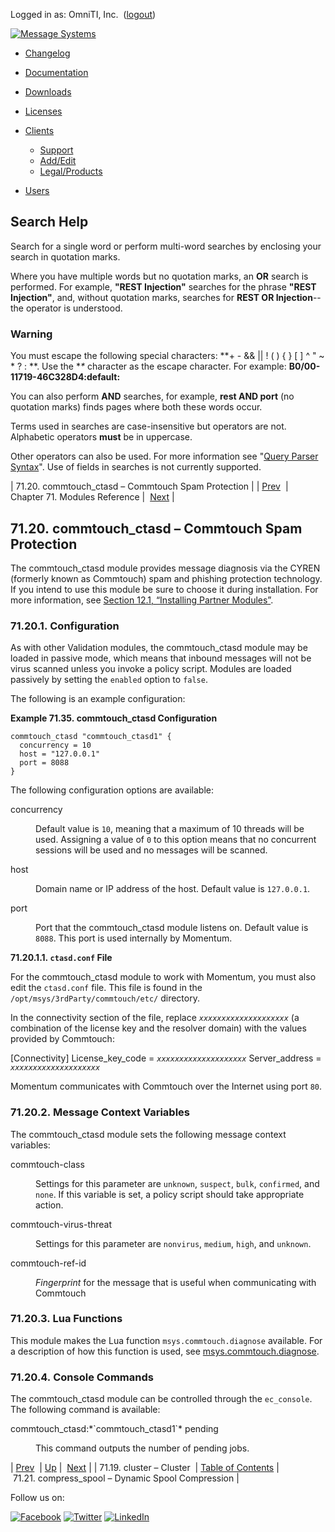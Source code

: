 Logged in as: OmniTI, Inc.  ([logout](https://support.messagesystems.com/logout.php))

[![Message Systems](https://support.messagesystems.com/images/ms-white205.png)](https://support.messagesystems.com/start.php) 

*   [Changelog](https://support.messagesystems.com/start.php?show=changelog)
*   [Documentation](https://support.messagesystems.com/docs/)
*   [Downloads](https://support.messagesystems.com/start.php)

*   [Licenses](https://support.messagesystems.com/license_summary.php)
*   <a href="">Clients</a>
    *   [Support](https://support.messagesystems.com/cs.php)
    *   [Add/Edit](https://support.messagesystems.com/edit_client.php)
    *   [Legal/Products](https://support.messagesystems.com/edit_products.php)
*   [Users](https://support.messagesystems.com/edit_customer.php)

## Search Help

Search for a single word or perform multi-word searches by enclosing your search in quotation marks.

Where you have multiple words but no quotation marks, an **OR** search is performed. For example, **"REST Injection"** searches for the phrase **"REST Injection"**, and, without quotation marks, searches for **REST OR Injection**--the operator is understood.

### Warning

You must escape the following special characters: **+ - && || ! ( ) { } [ ] ^ " ~ * ? : \**. Use the **\** character as the escape character. For example: **B0/00-11719-46C328D4\:default\:**

You can also perform **AND** searches, for example, **rest AND port** (no quotation marks) finds pages where both these words occur.

Terms used in searches are case-insensitive but operators are not. Alphabetic operators **must** be in uppercase.

Other operators can also be used. For more information see "[Query Parser Syntax](https://lucene.apache.org/core/old_versioned_docs/versions/3_0_0/queryparsersyntax.html)". Use of fields in searches is not currently supported.

| 71.20. commtouch_ctasd – Commtouch Spam Protection |
| [Prev](modules.cluster.php)  | Chapter 71. Modules Reference |  [Next](modules.compress_spool.php) |

## 71.20. commtouch_ctasd – Commtouch Spam Protection

<a class="indexterm" name="idp20662576"></a>

The commtouch_ctasd module provides message diagnosis via the CYREN (formerly known as Commtouch) spam and phishing protection technology. If you intend to use this module be sure to choose it during installation. For more information, see [Section 12.1, “Installing Partner Modules”](post_installation.php#install.additional.packages "12.1. Installing Partner Modules").

### 71.20.1. Configuration

As with other Validation modules, the commtouch_ctasd module may be loaded in passive mode, which means that inbound messages will not be virus scanned unless you invoke a policy script. Modules are loaded passively by setting the `enabled` option to `false`.

The following is an example configuration:

<a name="example.commtouch.3"></a>

**Example 71.35. commtouch_ctasd Configuration**

```
commtouch_ctasd "commtouch_ctasd1" {
  concurrency = 10
  host = "127.0.0.1"
  port = 8088
}
```

The following configuration options are available:

<dl class="variablelist">

<dt>concurrency</dt>

<dd>

Default value is `10`, meaning that a maximum of 10 threads will be used. Assigning a value of `0` to this option means that no concurrent sessions will be used and no messages will be scanned.

</dd>

<dt>host</dt>

<dd>

Domain name or IP address of the host. Default value is `127.0.0.1`.

</dd>

<dt>port</dt>

<dd>

Port that the commtouch_ctasd module listens on. Default value is `8088`. This port is used internally by Momentum.

</dd>

</dl>

**71.20.1.1. `ctasd.conf` File**

For the commtouch_ctasd module to work with Momentum, you must also edit the `ctasd.conf` file. This file is found in the `/opt/msys/3rdParty/commtouch/etc/` directory.

In the connectivity section of the file, replace *`xxxxxxxxxxxxxxxxxxxx`* (a combination of the license key and the resolver domain) with the values provided by Commtouch:

[Connectivity]
License_key_code = *`xxxxxxxxxxxxxxxxxxxx`*
Server_address = *`xxxxxxxxxxxxxxxxxxxx`*

Momentum communicates with Commtouch over the Internet using port `80`.

### 71.20.2. Message Context Variables

The commtouch_ctasd module sets the following message context variables:

<dl class="variablelist">

<dt>commtouch-class</dt>

<dd>

Settings for this parameter are `unknown`, `suspect`, `bulk`, `confirmed`, and `none`. If this variable is set, a policy script should take appropriate action.

</dd>

<dt>commtouch-virus-threat</dt>

<dd>

Settings for this parameter are `nonvirus`, `medium`, `high`, and `unknown`.

</dd>

<dt>commtouch-ref-id</dt>

<dd>

*Fingerprint* for the message that is useful when communicating with Commtouch

</dd>

</dl>

### 71.20.3. Lua Functions

This module makes the Lua function `msys.commtouch.diagnose` available. For a description of how this function is used, see [msys.commtouch.diagnose](lua.ref.msys.commtouch.diagnose.php "msys.commtouch.diagnose").

### 71.20.4. Console Commands

The commtouch_ctasd module can be controlled through the `ec_console`. The following command is available:

<dl class="variablelist">

<dt>commtouch_ctasd:*`commtouch_ctasd1`* pending</dt>

<dd>

This command outputs the number of pending jobs.

</dd>

</dl>

| [Prev](modules.cluster.php)  | [Up](modules.php) |  [Next](modules.compress_spool.php) |
| 71.19. cluster – Cluster  | [Table of Contents](index.php) |  71.21. compress_spool – Dynamic Spool Compression |

Follow us on:

[![Facebook](https://support.messagesystems.com/images/icon-facebook.png)](http://www.facebook.com/messagesystems) [![Twitter](https://support.messagesystems.com/images/icon-twitter.png)](http://twitter.com/#!/MessageSystems) [![LinkedIn](https://support.messagesystems.com/images/icon-linkedin.png)](http://www.linkedin.com/company/message-systems)